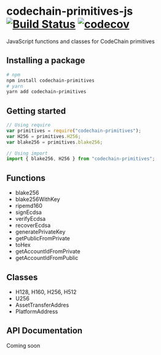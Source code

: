 codechain-primitives-js [![Build Status](https://travis-ci.org/CodeChain-io/codechain-primitives-js.svg?branch=master)](https://travis-ci.org/CodeChain-io/codechain-primitives-js) [![codecov](https://codecov.io/gh/CodeChain-io/codechain-primitives-js/branch/master/graph/badge.svg)](https://codecov.io/gh/Codechain-io/codechain-primitives-js)
==============

JavaScript functions and classes for CodeChain primitives

## Installing a package
```sh
# npm
npm install codechain-primitives
# yarn
yarn add codechain-primitives
```

## Getting started
```javascript
// Using require
var primitives = require("codechain-primitives");
var H256 = primitives.H256;
var blake256 = primitives.blake256;

// Using import
import { blake256, H256 } from "codechain-primitives";
```

## Functions
 * blake256
 * blake256WithKey
 * ripemd160
 * signEcdsa
 * verifyEcdsa
 * recoverEcdsa
 * generatePrivateKey
 * getPublicFromPrivate
 * toHex
 * getAccountIdFromPrivate
 * getAccountIdFromPublic

## Classes
 * H128, H160, H256, H512
 * U256
 * AssetTransferAddres
 * PlatformAddress

## API Documentation

Coming soon
